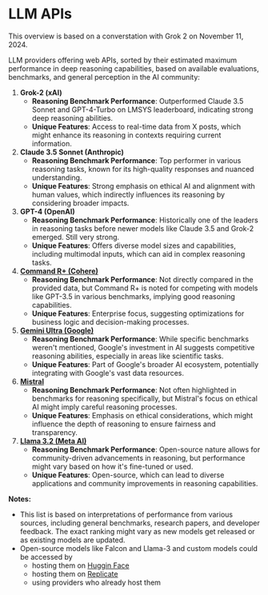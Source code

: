 # LLM APIs

This overview is based on a converstation with Grok 2 on November 11, 2024.

LLM providers offering web APIs, sorted by their estimated maximum performance in deep reasoning capabilities, based on available evaluations, benchmarks, and general perception in the AI community:

1. **Grok-2 (xAI)**
   - **Reasoning Benchmark Performance**: Outperformed Claude 3.5 Sonnet and GPT-4-Turbo on LMSYS leaderboard, indicating strong deep reasoning abilities.
   - **Unique Features**: Access to real-time data from X posts, which might enhance its reasoning in contexts requiring current information.
2. **Claude 3.5 Sonnet (Anthropic)**
   - **Reasoning Benchmark Performance**: Top performer in various reasoning tasks, known for its high-quality responses and nuanced understanding.
   - **Unique Features**: Strong emphasis on ethical AI and alignment with human values, which indirectly influences its reasoning by considering broader impacts.
3. **GPT-4 (OpenAI)**
   - **Reasoning Benchmark Performance**: Historically one of the leaders in reasoning tasks before newer models like Claude 3.5 and Grok-2 emerged. Still very strong.
   - **Unique Features**: Offers diverse model sizes and capabilities, including multimodal inputs, which can aid in complex reasoning tasks.
5. [**Command R+ (Cohere)**](https://cohere.com)
   - **Reasoning Benchmark Performance**: Not directly compared in the provided data, but Command R+ is noted for competing with models like GPT-3.5 in various benchmarks, implying good reasoning capabilities.
   - **Unique Features**: Enterprise focus, suggesting optimizations for business logic and decision-making processes.
6. [**Gemini Ultra (Google)**](https://ai.google.dev)
   - **Reasoning Benchmark Performance**: While specific benchmarks weren't mentioned, Google's investment in AI suggests competitive reasoning abilities, especially in areas like scientific tasks.
   - **Unique Features**: Part of Google's broader AI ecosystem, potentially integrating with Google's vast data resources.
7. [**Mistral**](https://mistral.ai)
   - **Reasoning Benchmark Performance**: Not often highlighted in benchmarks for reasoning specifically, but Mistral's focus on ethical AI might imply careful reasoning processes.
   - **Unique Features**: Emphasis on ethical considerations, which might influence the depth of reasoning to ensure fairness and transparency.
8. [**Llama 3.2 (Meta AI)**](https://www.llama.com)
   - **Reasoning Benchmark Performance**: Open-source nature allows for community-driven advancements in reasoning, but performance might vary based on how it's fine-tuned or used.
   - **Unique Features**: Open-source, which can lead to diverse applications and community improvements in reasoning capabilities.

**Notes:**

- This list is based on interpretations of performance from various sources, including general benchmarks, research papers, and developer feedback. The exact ranking might vary as new models get released or as existing models are updated.
- Open-source models like Falcon and Llama-3 and custom models could be accessed by
  - hosting them on [Huggin Face](https://huggingface.co)
  - hosting them on [Replicate](https://replicate.com)
  - using providers who already host them